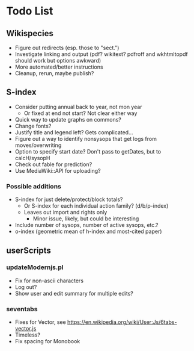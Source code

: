# Todo List

## Wikispecies

- Figure out redirects (esp. those to "sect.")
- Investigate linking and output (pdf?  wikitext?  pdfroff and wkhtmltopdf should work but options awkward)
- More automated/better instructions
- Cleanup, rerun, maybe publish?

## S-index

- Consider putting annual back to year, not mon year
  - Or fixed at end not start?  Not clear either way
- Quick way to update graphs on commons?
- Change fonts?
- Justify title and legend left?  Gets complicated...
- Figure out a way to identify nonsysops that get logs from moves/overwriting
- Option to specify start date?  Don't pass to getDates, but to calcH/sysopH
- Check out fable for prediction?
- Use MediaWiki::API for uploading?

### Possible additions

- S-index for just delete/protect/block totals?
  - Or S-index for each individual action family? (d/b/p-index)
  - Leaves out import and rights only
    - Minor issue, likely, but could be interesting
- Include number of sysops, number of active sysops, etc.?
- o-index (geometric mean of h-index and most-cited paper)

## userScripts

### updateModernjs.pl

- Fix for non-ascii characters
- Log out?
- Show user and edit summary for multiple edits?

### seventabs

- Fixes for Vector, see <https://en.wikipedia.org/wiki/User:Js/6tabs-vector.js>
- Timeless?
- Fix spacing for Monobook
